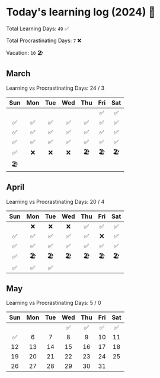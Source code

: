 # Today's learning log (2024) 📆

Total Learning Days: `49` ✅

Total Procrastinating Days: `7` ❌

Vacation: `10` 🏖️



## March
Learning vs Procrastinating Days: 24 / 3

|	Sun	|	Mon	|	Tue	|	Wed	|	Thu	|	Fri	|	Sat	|
| :---: | :---: | :---: | :---: | :---: | :---: | :---: |
|		|		|		|		|		|	✅ | ✅ |
|	✅ | ✅ | ✅ | ✅ | ✅ | ✅ | ✅ |
|	✅ | ✅ | ✅ | ✅ | ✅ | ✅ | ✅ |
|	✅ | ✅ | ✅ | ✅ | ✅ | ✅ | ✅ |
|	✅ | ❌ | ❌ | ❌ | 🏖️ | 🏖️ | 🏖️ |
| 🏖️ |		|		|		|		|		|		|

## April
Learning vs Procrastinating Days: 20 / 4

|	Sun	|	Mon	|	Tue	|	Wed	|	Thu	|	Fri	|	Sat	|
| :---: | :---: | :---: | :---: | :---: | :---: | :---: |
|		|	❌ | ❌ | ❌ |	✅ | ✅ | ✅ |
| ✅ | ✅ | ✅ | ✅ | ✅ | ❌ |	✅ |
|	✅ | ✅ | ✅ | ✅ | ✅ | ✅ | ✅ |
| ✅ | 🏖️ | 🏖️ | 🏖️ | 🏖️ | 🏖️ | 🏖️ |
|	✅ | ✅ | ✅ |		|		|		|		|

## May
Learning vs Procrastinating Days: 5 / 0

|	Sun	|	Mon	|	Tue	|	Wed	|	Thu	|	Fri	|	Sat	|
| :---: | :---: | :---: | :---: | :---: | :---: | :---: |
|		|		|		|	✅ | ✅ | ✅ | ✅ |
| ✅ |	6	|	7	|	8	|	9	|	10	|	11	|
|	12	|	13	|	14	|	15	|	16	|	17	|	18	|
|	19	|	20	|	21	|	22	|	23	|	24	|	25	|
|	26	|	27	|	28	|	29	|	30	|	31	|		|
